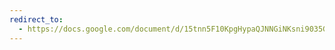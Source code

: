 ```yaml
---
redirect_to:
  - https://docs.google.com/document/d/15tnn5F10KpgHypaQJNNGiNKsni9035GtDqJzWqkkP6c/
---
```

